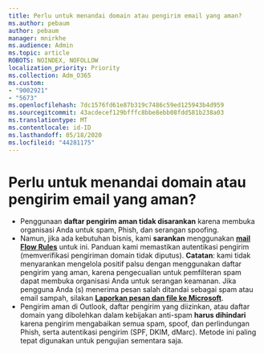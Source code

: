 ```yaml
---
title: Perlu untuk menandai domain atau pengirim email yang aman?
ms.author: pebaum
author: pebaum
manager: mnirkhe
ms.audience: Admin
ms.topic: article
ROBOTS: NOINDEX, NOFOLLOW
localization_priority: Priority
ms.collection: Adm_O365
ms.custom:
- "9002921"
- "5673"
ms.openlocfilehash: 7dc1576fd61e87b319c7486c59ed125943b4d959
ms.sourcegitcommit: 43acdecef129bfffc8bbe8ebb08fdd581b238a03
ms.translationtype: MT
ms.contentlocale: id-ID
ms.lasthandoff: 05/18/2020
ms.locfileid: "44281175"
---
```

# <a name="need-to-mark-a-domain-or-email-sender-safe"></a>Perlu untuk menandai domain atau pengirim email yang aman?

- Penggunaan **daftar pengirim aman tidak disarankan** karena membuka organisasi Anda untuk spam, Phish, dan serangan spoofing.
- Namun, jika ada kebutuhan bisnis, kami **sarankan** menggunakan **[mail Flow Rules](https://docs.microsoft.com/microsoft-365/security/office-365-security/create-safe-sender-lists-in-office-365?view=o365-worldwide#recommended-use-mail-flow-rules)** untuk ini. Panduan kami memastikan autentikasi pengirim (memverifikasi pengiriman domain tidak diputus). **Catatan**: kami tidak menyarankan mengelola positif palsu dengan menggunakan daftar pengirim yang aman, karena pengecualian untuk pemfilteran spam dapat membuka organisasi Anda untuk serangan keamanan. Jika pengguna Anda (s) menerima pesan salah ditandai sebagai spam atau email sampah, silakan **[Laporkan pesan dan file ke Microsoft](https://protection.office.com/reportsubmission)**.
- Pengirim aman di Outlook, daftar pengirim yang diizinkan, atau daftar domain yang dibolehkan dalam kebijakan anti-spam **harus dihindari** karena pengirim mengabaikan semua spam, spoof, dan perlindungan Phish, serta autentikasi pengirim (SPF, DKIM, dMarc). Metode ini paling tepat digunakan untuk pengujian sementara saja.
